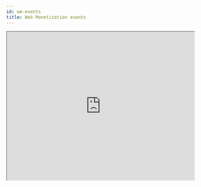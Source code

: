 ```yaml
---
id: wm-events
title: Web Monetization events
---
```


<iframe src="http://127.0.0.1:8080/src/monetizationEvents.html" width="100%" height="400px" allow="monetization"></iframe>

